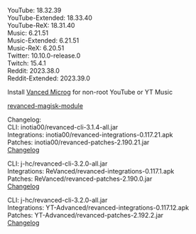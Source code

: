 YouTube: 18.32.39  
YouTube-Extended: 18.33.40  
YouTube-ReX: 18.31.40  
Music: 6.21.51  
Music-Extended: 6.21.51  
Music-ReX: 6.20.51  
Twitter: 10.10.0-release.0  
Twitch: 15.4.1  
Reddit: 2023.38.0  
Reddit-Extended: 2023.39.0  

Install [Vanced Microg](https://github.com/TeamVanced/VancedMicroG/releases) for non-root YouTube or YT Music  

[revanced-magisk-module](https://github.com/j-hc/revanced-magisk-module)  

Changelog:  
CLI: inotia00/revanced-cli-3.1.4-all.jar  
Integrations: inotia00/revanced-integrations-0.117.21.apk  
Patches: inotia00/revanced-patches-2.190.21.jar  
[Changelog](https://github.com/inotia00/revanced-patches/releases/tag/v2.190.21)

CLI: j-hc/revanced-cli-3.2.0-all.jar  
Integrations: ReVanced/revanced-integrations-0.117.1.apk  
Patches: ReVanced/revanced-patches-2.190.0.jar  
[Changelog](https://github.com/ReVanced/revanced-patches/releases/tag/v2.190.0)

CLI: j-hc/revanced-cli-3.2.0-all.jar  
Integrations: YT-Advanced/revanced-integrations-0.117.12.apk  
Patches: YT-Advanced/revanced-patches-2.192.2.jar  
[Changelog](https://github.com/YT-Advanced/ReX-patches/releases/tag/v2.192.2)  
